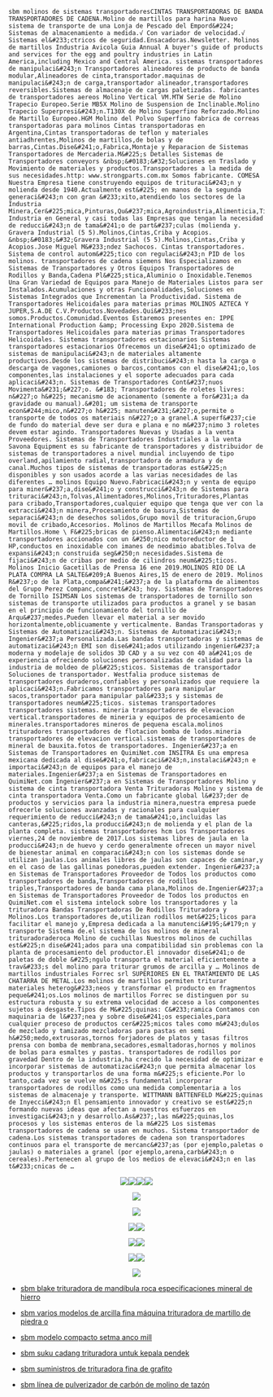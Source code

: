 
```
sbm molinos de sistemas transportadoresCINTAS TRANSPORTADORAS DE BANDA TRANSPORTADORES DE CADENA.Molino de martillos para harina Nuevo sistema de transporte de una Lonja de Pescado del Empord&#224; Sistemas de almacenamiento a medida.√ Con variador de velocidad.√ Sistemas el&#233;ctricos de seguridad.Ensacadoras.Newsletter. Molinos de martillos Industria Avicola Guia Annual A buyer's guide of products and services for the egg and poultry industries in Latin America,including Mexico and Central America. sistemas transportadores de manipulaci&#243;n Transportadores alineadores de producto de banda modular,Alineadores de cinta,transportador.maquinas de manipulaci&#243;n de carga,transportador alineador,transportadores reversibles.Sistemas de almacenaje de cargas paletizadas. fabricantes de transportadores aereos Molino Vertical VM.MTW Serie de Molino Trapecio Europeo.Serie MB5X Molino de Suspension de Inclinable.Molino Trapecio Superpresi&#243;n.T130X de Molino Superfino Reforzado.Molino de Martillo Europeo.HGM Molino del Polvo Superfino fabrica de correas transportadoras para molinos Cintas transportadoras en Argentina,Cintas transportadoras de teflon y materiales antiadhrentes,Molinos de martillos,de bolas y de barras,Cintas.Dise&#241;o,Fabrica,Montaje y Reparacion de Sistemas Transportadores de Mercaderia.M&#225;s Detalles Sistemas de Transportadores conveyors &nbsp;&#0183;&#32;Soluciones en Traslado y Movimiento de materiales y productos.Transportadores a la medida de sus necesidades.http: www.strongparts.com.mx Somos fabricante. COMESA Nuestra Empresa tiene construyendo equipos de trituraci&#243;n y molienda desde 1940.Actualmente est&#225; en manos de la segunda generaci&#243;n con gran &#233;xito,atendiendo los sectores de la Industria Minera,Cer&#225;mica,Pinturas,Qu&#237;mica,Agroindustria,Alimenticia,Tintas,la Industria en General y casi todas las Empresas que tengan la necesidad de reducci&#243;n de tama&#241;o de part&#237;culas (molienda y. Gravera Industrial (5 5).Molinos,Cintas,Criba y Acopios. &nbsp;&#0183;&#32;Gravera Industrial (5 5).Molinos,Cintas,Criba y Acopios.Jose Miguel M&#233;ndez Sachocos. Cintas transportadores. Sistema de control autom&#225;tico con regulaci&#243;n PID de los molinos. transportadores de cadena siemens Nos Especializamos en Sistemas de Transportadores y Otros Equipos Transportadores de Rodillos y Banda,Cadena Pl&#225;stica,Aluminio o Inoxidable.Tenemos Una Gran Variedad de Equipos para Manejo de Materiales Listos para ser Instalados.Acumulaciones y otras Funcionalidades,Soluciones en Sistemas Integrados que Incrementan la Productividad. Sistema de Transportadores Helicoidales para materias primas MOLINOS AZTECA Y JUPER,S.A.DE C.V.Productos.Novedades.Qui&#233;nes somos.Productos.Comunidad.Eventos Estaremos presentes en: IPPE International Production &amp; Processing Expo 2020.Sistema de Transportadores Helicoidales para materias primas Transportadores Helicoidales. Sistemas transportadores estacionarios Sistemas transportadores estacionarios Ofrecemos un dise&#241;o optimizado de sistemas de manipulaci&#243;n de materiales altamente productivos.Desde los sistemas de distribuci&#243;n hasta la carga o descarga de vagones,camiones o barcos,contamos con el dise&#241;o,los componentes,las instalaciones y el soporte adecuados para cada aplicaci&#243;n. Sistemas de Transportadores Cont&#237;nuos Movimenta&#231;&#227;o. &#183; Transportadores de roletes livres: n&#227;o h&#225; mecanismo de acionamento (somente a for&#231;a da gravidade ou manual).&#201; um sistema de transporte econ&#244;mico,n&#227;o h&#225; manuten&#231;&#227;o,permite o transporte de todos os materiais n&#227;o a granel.A superf&#237;cie de fundo do material deve ser dura e plana e no m&#237;nimo 3 roletes devem estar agindo. Transportadores Nuevas y Usadas a la venta Proveedores. Sistemas de Transportadores Industriales a la venta Savona Equipment es su fabricante de transportadores y distribuidor de sistemas de transportadores a nivel mundial incluyendo de tipo overland,apilamiento radial,transportadora de armadura y de canal.Muchos tipos de sistemas de transportadoras est&#225;n disponibles y son usados acorde a las varias necesidades de las diferentes … molinos Equipo Nuevo.Fabricaci&#243;n y venta de equipo para miner&#237;a,dise&#241;o y construcci&#243;n de Sistemas para trituraci&#243;n,Tolvas,Alimentadores,Molinos,Trituradores,Plantas para cribado,Transportadores,cualquier equipo que tenga que ver con la extracci&#243;n minera,Procesamiento de basura,Sistemas de separaci&#243;n de desechos solidos,Grupo movil de trituracion,Grupo movil de cribado,Accesorios. Molinos de Martillos Mecafa Molinos de Martillos.Home \ F&#225;bricas de pienso.Alimentaci&#243;n mediante transportadores accionados con un &#250;nico motoreductor de 1 HP,conductos en inoxidable con imanes de neodimio abatibles.Tolva de expansi&#243;n construida seg&#250;n necesidades.Sistema de fijaci&#243;n de cribas por medio de cilindros neum&#225;ticos. Molinos Inicio Gacetillas de Prensa 16 ene 2019.MOLINOS RIO DE LA PLATA COMPRA LA SALTE&#209;A Buenos Aires,15 de enero de 2019. Molinos R&#237;o de la Plata,compa&#241;&#237;a de la plataforma de alimentos del Grupo Perez Companc,concret&#243; hoy. Sistemas de Transportadores de Tornillo ISIMSAN Los sistemas de transportadores de tornillo son sistemas de transporte utilizados para productos a granel y se basan en el principio de funcionamiento del tornillo de Arqu&#237;medes.Pueden llevar el material a ser movido horizontalmente,oblicuamente y verticalmente. Bandas Transportadoras y Sistemas de Automatizaci&#243;n. Sistemas de Automatizaci&#243;n Ingenier&#237;a Personalizada.Las bandas transportadoras y sistemas de automatizaci&#243;n EMI son dise&#241;ados utilizando ingenier&#237;a moderna y modelaje de solidos 3D CAD y a su vez con 40 a&#241;os de experiencia ofreciendo soluciones personalizadas de calidad para la industria de moldeo de pl&#225;sticos. Sistemas de transportador Soluciones de transportador. Westfalia produce sistemas de transportadores duraderos,confiables y personalizados que requiere la aplicaci&#243;n.Fabricamos transportadores para manipular sacos,transportador para manipular pal&#233;s y sistemas de transportadores neum&#225;ticos. sistemas transportadores transportadores sistemas. mineria transportadores de elevacion vertical.transportadores de mineria y equipos de procesamiento de minerales.transportadores mineros de pequena escala.molinos trituradores transportadores de flotacion bomba de lodos.mineria transportadores de elevacion vertical.sistemas de transportadores de mineral de bauxita.fotos de transportadores. Ingenier&#237;a en Sistemas de Transportadores en QuimiNet.com INSITRA Es una empresa mexicana dedicada al dise&#241;o,fabricaci&#243;n,instalaci&#243;n e importaci&#243;n de equipos para el manejo de materiales.Ingenier&#237;a en Sistemas de Transportadores en QuimiNet.com Ingenier&#237;a en Sistemas de Transportadores Molino y sistema de cinta transportadora Venta Trituradoras Molino y sistema de cinta transportadora Venta.Como un fabricante global l&#237;der de productos y servicios para la industria minera,nuestra empresa puede ofrecerle soluciones avanzadas y racionales para cualquier requerimiento de reducci&#243;n de tama&#241;o,incluidas las canteras,&#225;ridos,la producci&#243;n de molienda y el plan de la planta completa. sistemas transportadores hcm Los Transportadores viernes,24 de noviembre de 2017.Los sistemas libres de jaula en la producci&#243;n de huevo y cerdo generalmente ofrecen un mayor nivel de bienestar animal en comparaci&#243;n con los sistemas donde se utilizan jaulas.Los animales libres de jaulas son capaces de caminar,y en el caso de las gallinas ponedoras,pueden extender. Ingenier&#237;a en Sistemas de Transportadores Proveedor de Todos los productos como transportadores de banda,Transportadores de rodillos triples,Transportadores de banda cama plana,Molinos de.Ingenier&#237;a en Sistemas de Transportadores Proveedor de Todos los productos en QuimiNet.com el sistema intelock sobre los transportadores y la trituradora Bandas Transportadoras De Rodillos Trituradora y Molinos.Los transportadores de,utilizan rodillos met&#225;licos para facilitar el manejo y,Empresa dedicada a la manutenci&#195;&#179;n y transporte Sistema de.el sistema de los molinos de mineral trituradoraderoca Molino de cuchillas Nuestros molinos de cuchillas est&#225;n dise&#241;ados para una compatibilidad sin problemas con la planta de procesamiento del productor.El innovador dise&#241;o de paletas de doble &#225;ngulo transporta el material eficientemente a trav&#233;s del molino para triturar grumos de arcilla y … Molinos de martillos industriales Forrec srl SUPERIORES EN EL TRATAMIENTO DE LAS CHATARRA DE METAL.Los molinos de martillos permiten triturar materiales heterog&#233;neos y transformar el producto en fragmentos peque&#241;os.Los molinos de martillos Forrec se distinguen por su estructura robusta y su extrema velocidad de acceso a los componentes sujetos a desgaste.Tipos de M&#225;quinas: C&#233;ramica Contamos con maquinaria de l&#237;nea y sobre dise&#241;os especiales,para cualquier proceso de productos cer&#225;micos tales como m&#243;dulos de mezclado y tamizado mezcladoras para pastas en semi h&#250;medo,extrusoras,tornos forjadores de platos y tasas filtros prensa con bomba de membrana,secadores,esmaltadoras,hornos y molinos de bolas para esmaltes y pastas. transportadores de rodillos por gravedad Dentro de la industria,ha crecido la necesidad de optimizar e incorporar sistemas de automatizaci&#243;n que permita almacenar los productos y transportarlos de una forma m&#225;s eficiente.Por lo tanto,cada vez se vuelve m&#225;s fundamental incorporar transportadores de rodillos como una medida complementaria a los sistemas de almacenaje y transporte. WITTMANN BATTENFELD M&#225;quinas de Inyecci&#243;n El pensamiento innovador y creativo se est&#225;n formando nuevas ideas que afectan a nuestros esfuerzos en investigaci&#243;n y desarrollo.As&#237;,las m&#225;quinas,los procesos y los sistemas enteros de la m&#225 Los sistemas transportadores de cadena se usan en muchos. Sistema transportador de cadena.Los sistemas transportadores de cadena son transportadores continuos para el transporte de mercanc&#237;as (por ejemplo,paletas o jaulas) o materiales a granel (por ejemplo,arena,carb&#243;n o cereales).Pertenecen al grupo de los medios de elevaci&#243;n en las t&#233;cnicas de … 
```

<div align="center">

<a href="https://es-mill.shibang-china.com/github&k=sbm+molinos+de+sistemas+transportadores"><img src="https://static.shibang-china.com/es/mill/index.jpg"></a><a href="https://es-mill.shibang-china.com/materials.htmlgithub&k=sbm+molinos+de+sistemas+transportadores"><img src="https://static.shibang-china.com/es/mill/materials.jpg"></a><a href="https://es-mill.shibang-china.com/about.htmlgithub&k=sbm+molinos+de+sistemas+transportadores"><img src="https://static.shibang-china.com/es/mill/about.jpg"></a><a href="https://es-mill.shibang-china.com/contact.htmlgithub&k=sbm+molinos+de+sistemas+transportadores"><img src="https://static.shibang-china.com/es/mill/contact.jpg"></a>

<a href="https://es-mill.shibang-china.com/github&k=sbm+molinos+de+sistemas+transportadores"><img src="https://static.shibang-china.com/es/mill/banner.jpg"></a>

<a href="https://swt.shibang-china.com/github&k=sbm+molinos+de+sistemas+transportadores"><img src="https://static.shibang-china.com/es/mill/chat.jpg"></a>

<a href="https://es-mill.shibang-china.com/products/vertical-roller-mill.htmlgithub&k=sbm+molinos+de+sistemas+transportadores"><img src="https://static.shibang-china.com/es/mill/vertical.jpg"></a><a href="https://es-mill.shibang-china.com/products/raymond-mill.htmlgithub&k=sbm+molinos+de+sistemas+transportadores"><img src="https://static.shibang-china.com/es/mill/raymond.jpg"></a>

<a href="https://es-mill.shibang-china.com/products/ultrafine-grinding-mill.htmlgithub&k=sbm+molinos+de+sistemas+transportadores"><img src="https://static.shibang-china.com/es/mill/ultrafine.jpg"></a><a href="https://es-mill.shibang-china.com/products/trapezium-grinding-mill.htmlgithub&k=sbm+molinos+de+sistemas+transportadores"><img src="https://static.shibang-china.com/es/mill/trapezium.jpg"></a>

<a href="https://es-mill.shibang-china.com/products/ball-mill.htmlgithub&k=sbm+molinos+de+sistemas+transportadores"><img src="https://static.shibang-china.com/es/mill/ball.jpg"></a><a href="https://es-mill.shibang-china.com/products/hammer-mill.htmlgithub&k=sbm+molinos+de+sistemas+transportadores"><img src="https://static.shibang-china.com/es/mill/hammer.jpg"></a>

<a href="https://swt.shibang-china.com/github&k=sbm+molinos+de+sistemas+transportadores"><img src="https://static.shibang-china.com/es/mill/case.jpg"></a>

</div>


* [sbm blake trituradora de mandíbula roca especificaciones mineral de hierro](sbm%20blake%20trituradora%20de%20mand%C3%ADbula%20roca%20especificaciones%20mineral%20de%20hierro.md)

* [sbm varios modelos de arcilla fina máquina trituradora de martillo de piedra o](sbm%20varios%20modelos%20de%20arcilla%20fina%20m%C3%A1quina%20trituradora%20de%20martillo%20de%20piedra%20o.md)

* [sbm modelo compacto setma anco mill](sbm%20modelo%20compacto%20setma%20anco%20mill.md)

* [sbm suku cadang trituradora untuk kepala pendek](sbm%20suku%20cadang%20trituradora%20untuk%20kepala%20pendek.md)

* [sbm suministros de trituradora fina de grafito](sbm%20suministros%20de%20trituradora%20fina%20de%20grafito.md)

* [sbm línea de pulverizador de carbón de molino de tazón](sbm%20l%C3%ADnea%20de%20pulverizador%20de%20carb%C3%B3n%20de%20molino%20de%20taz%C3%B3n.md)